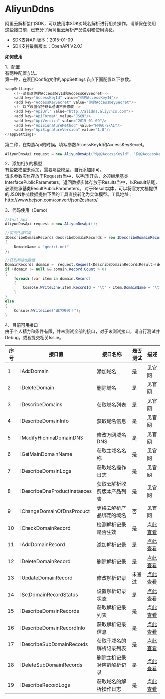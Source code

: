 # AliyunDdns
阿里云解析接口SDK，可以使用本SDK对域名解析进行相关操作。请确保在使用这些接口前，已充分了解阿里云解析产品说明和使用协议。<br />
- SDK支持API版本：2015-01-09
- SDK支持最新版本：OpenAPI V2.0.1

**如何使用**

1、配置<br />
有两种配置方法。<br />
第一种，在项目Config文件的appSettings节点下面配置以下参数。<br />
```csharp
<appSettings>
    <!--请修改你的AccessKeyId和AccessKeySecret-->
    <add key="AccessKeyId" value="你的AccessKeyId"/>
    <add key="AccessKeySecret" value="你的AccessKeySecret"/>
    <!--以下设置保持默认值请不要修改-->
    <add key="ApiUrl" value="http://alidns.aliyuncs.com"/>
    <add key="ApiFormat" value="JSON"/>
    <add key="ApiVersion" value="2015-01-09"/>
    <add key="ApiSignatureMethod" value="HMAC-SHA1"/>
    <add key="ApiSignatureVersion" value="1.0"/>
</appSettings>
```
第二种，在构造Api的时候，填写参数AccessKeyId和AccessKeySecret。<br />
```csharp
AliyunDnsApi request = new AliyunDnsApi("你的AccessKeyId", "你的AccessKeySecret");
```

2、添加相关的模型<br />
有些数模型未添加，需要哪些模型，自行添加即可。<br />
请求参数实体存放于Requests当中，以字母I开头，必须继承基类InterfacePublicParameters，返回数据实体存放于Results当中，以Result结尾，必须继承基类ResultPublicParameters。
对于Result实体，可以将官方文档提供的JSON格式数据提供下面的工具直接转化为实体模型。工具地址：http://www.bejson.com/convert/json2csharp/ <br />

3、代码使用（Demo）<br />
```csharp
//Init Api
AliyunDnsApi request = new AliyunDnsApi();

//实例化接口类
IDescribeDomainRecords describeDomainRecords = new IDescribeDomainRecords()
{
    DomainName = "geeiot.net"
};

//获取和输出数据
DomainRecords domain =  request.Request<DescribeDomainRecordsResult>(describeDomainRecords).DomainRecords; //泛型参数为Result实体模型
if (domain != null && domain.Record.Count > 0)
{
    foreach (var item in domain.Record)
    {
        Console.WriteLine(item.RecordId + "\t" + item.DomainName + "\t" + item.Status + "\t" + item.RR + "\t" + item.Value);
    }
}
else
{
    Console.WriteLine("请求失败！");
}
```

4、目前可用接口<br />
由于个人精力和条件有限，并未测试全部的接口，对于未测试接口，请自行测试并Debug，或者提交相关Issue。<br />

| 序号  | 接口值  | 接口名称 | 是否测试 |  描述  |
| ------------ | ------------ | ------- |------------ | ------------ |
| 1  | IAddDomain  | 添加域名  | 是  | 见官网  |
| 2  | IDeleteDomain  | 删除域名  | 是  |  见官网 |
| 3  | IDescribeDomains  | 获取域名列表  | 是  |  见官网 |
| 4  | IDescribeDomainInfo  | 获取域名信息  | 是  |  见官网 |
| 5  | IModifyHichinaDomainDNS  | 修改万网域名DNS  | 是  |  见官网 |
| 6  | IGetMainDomainName  | 获取主域名名称   | 是  | 见官网  |
| 7  | IDescribeDomainLogs  | 获取域名操作日志   | 是  | 见官网  |
| 8  | IDescribeDnsProductInstances  | 获取云解析收费版本产品列表   | 是  | 见官网  |
| 9  | IChangeDomainOfDnsProduct  | 更换云解析产品绑定的域名   | 否  | 见官网  |
| 10  | ICheckDomainRecord  | 检测解析记录是否生效   | 是  | [点此查看](https://help.aliyun.com/document_detail/29770.html?spm=a2c4g.11186623.6.632.57482a2fJsIWI8 "点此查看")  |
| 11  | IAddDomainRecord  | 添加解析记录   | 是  | [点此查看](https://help.aliyun.com/document_detail/29772.html?spm=a2c4g.11186623.6.634.1a2c7d8c0ELy4p "点此查看") |
| 12  | IDeleteDomainRecord  | 删除解析记录   | 是  | [点此查看](https://help.aliyun.com/document_detail/29773.html?spm=a2c4g.11186623.6.635.5cff47d9MTmKi2 "点此查看") |
| 13  | IUpdateDomainRecord  | 修改解析记录   | 未通过  | [点此查看](https://help.aliyun.com/document_detail/29774.html?spm=a2c4g.11186623.6.636.208f2911qU30OW "点此查看") |
| 14  | ISetDomainRecordStatus  | 设置解析记录状态   | 是  | [点此查看](https://help.aliyun.com/document_detail/29775.html?spm=a2c4g.11186623.6.637.68ca6e00pErW5k "点此查看") |
| 15  | IDescribeDomainRecords  | 获取解析记录列表   | 是  | [点此查看](https://help.aliyun.com/document_detail/29776.html?spm=a2c4g.11186623.6.638.79be2911qegwNF "点此查看") |
| 16  | IDescribeDomainRecordInfo  | 获取解析记录信息   | 是  | [点此查看](https://help.aliyun.com/document_detail/29777.html?spm=a2c4g.11186623.6.639.73114c25AT5ItS "点此查看")|
| 17  | IDescribeSubDomainRecords   | 获取子域名的解析记录列表   | 是  | [点此查看](https://help.aliyun.com/document_detail/29778.html?spm=a2c4g.11186623.6.640.798347d93OwMQN "点此查看")  |
| 18  | IDeleteSubDomainRecords  | 删除主机记录对应的解析记录   | 是  | [点此查看](https://help.aliyun.com/document_detail/29779.html?spm=a2c4g.11186623.6.641.55bb5684TOnon4 "点此查看")  |
| 19  | IDescribeRecordLogs  | 获取域名的解析操作日志   | 是  | [点此查看](https://help.aliyun.com/document_detail/29780.html?spm=a2c4g.11186623.6.642.111e2b4bFa4xyX "点此查看")  |
